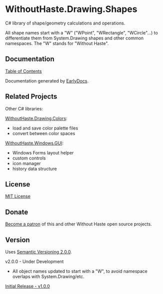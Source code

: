 # WithoutHaste.Drawing.Shapes

C# library of shape/geometry calculations and operations.

All shape names start with a "W" ("WPoint", "WRectangle", "WCircle"...) to differentiate them from System.Drawing shapes and other common namespaces. The "W" stands for "Without Haste".

## Documentation

[Table of Contents](documentation/TableOfContents.WithoutHaste.Drawing.Shapes.md)

Documentation generated by [EarlyDocs](https://github.com/WithoutHaste/EarlyDocs).

## Related Projects

Other C# libraries:  

[WithoutHaste.Drawing.Colors](https://github.com/WithoutHaste/WithoutHaste.Drawing.Colors):  
- load and save color palette files
- convert between color spaces

[WithoutHaste.Windows.GUI](https://github.com/WithoutHaste/WithoutHaste.Windows.GUI):  
- Windows Forms layout helper
- custom controls
- icon manager
- history data structure

## License

[MIT License](https://github.com/WithoutHaste/WithoutHaste.Drawing.Shapes/blob/master/LICENSE)

## Donate

[Become a patron](https://www.patreon.com/withouthaste) of this and other Without Haste open source projects.

## Version

Uses [Semantic Versioning 2.0.0](https://semver.org/).

v2.0.0 - Under Development  
- All object names updated to start with a "W", to avoid namespace overlaps with System.Drawing/etc.

[Initial Release - v1.0.0](https://github.com/WithoutHaste/WithoutHaste.Drawing.Shapes/releases/tag/v1.0.0)


